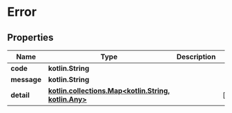 
# Error

## Properties
Name | Type | Description | Notes
------------ | ------------- | ------------- | -------------
**code** | **kotlin.String** |  | 
**message** | **kotlin.String** |  | 
**detail** | [**kotlin.collections.Map&lt;kotlin.String, kotlin.Any&gt;**](kotlin.Any.md) |  |  [optional]



